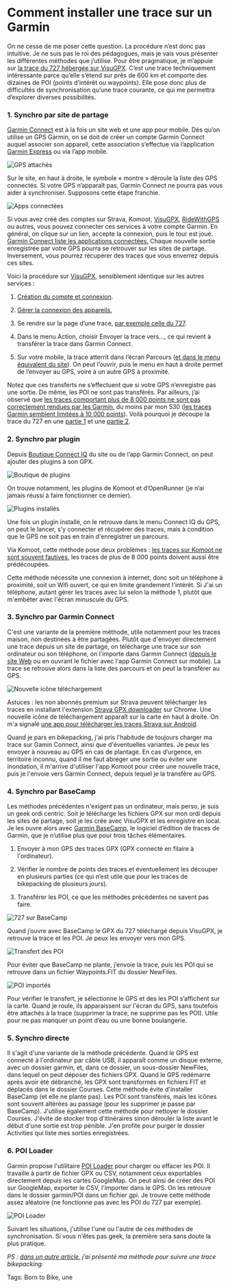 # Comment installer une trace sur un Garmin

On ne cesse de me poser cette question. La procédure n’est donc pas intuitive. Je ne suis pas le roi des pédagogues, mais je vais vous présenter les différentes méthodes que j’utilise. Pour être pragmatique, je m’appuie sur [la trace du 727 hébergée sur VisuGPX](https://www.visugpx.com/XvU1OlWJ6Z). C’est une trace techniquement intéressante parce qu’elle s’étend sur près de 600 km et comporte des dizaines de POI (points d’intérêt ou waypoints). Elle pose donc plus de difficultés de synchronisation qu’une trace courante, ce qui me permettra d’explorer diverses possibilités.

### 1. Synchro par site de partage

[Garmin Connect](https://connect.garmin.com/) est à la fois un site web et une app pour mobile. Dès qu’on utilise un GPS Garmin, on se doit de créer un compte Garmin Connect auquel associer son appareil, cette association s’effectue via l’application [Garmin Express](https://www.garmin.com/fr-FR/software/express/) ou via l’app mobile.

![GPS attachés](https://tcrouzet.com/images_tc/2023/02/gc01.png)

Sur le site, en haut à droite, le symbole « montre » déroule la liste des GPS connectés. Si votre GPS n’apparaît pas, Garmin Connect ne pourra pas vous aider à synchroniser. Supposons cette étape franchie.

![Apps connectées](https://tcrouzet.com/images_tc/2023/02/gc05.png)

Si vous avez créé des comptes sur Strava, Komoot, [VisuGPX](https://www.visugpx.com/), [RideWithGPS](https://ridewithgps.com/) ou autres, vous pouvez connecter ces services à votre compte Garmin. En général, on clique sur un lien, accepte la connexion, puis le tour est joué. [Garmin Connect liste les applications connectées.](https://connect.garmin.com/modern/settings/accountInformation) Chaque nouvelle sortie enregistrée par votre GPS pourra se retrouver sur les sites de partage. Inversement, vous pourrez récupérer des traces que vous enverrez depuis ces sites.

Voici la procédure sur [VisuGPX](https://www.visugpx.com/), sensiblement identique sur les autres services :

1. [Création du compte et connexion](https://www.visugpx.com).

2. [Gérer la connexion des appareils.](https://www.visugpx.com/membres/connexions.php)

3. Se rendre sur la page d’une trace, [par exemple celle du 727](https://www.visugpx.com/XvU1OlWJ6Z).

4. Dans le menu Action, choisir Envoyer la trace vers…, ce qui revient à transférer la trace dans Garmin Connect.

5. Sur votre mobile, la trace atterrit dans l’écran Parcours ([et dans le menu équivalent du site](https://connect.garmin.com/modern/courses)). On peut l’ouvrir, puis le menu en haut à droite permet de l’envoyer au GPS, voire à un autre GPS à proximité.

Notez que ces transferts ne s’effectuent que si votre GPS n’enregistre pas une sortie. De même, les POI ne sont pas transférés. Par ailleurs, j’ai observé que [les traces comportant plus de 8 000 points ne sont pas correctement rendues par les Garmin](https://tcrouzet.com/2021/10/03/quand-la-trace-perd-des-points-sur-les-gps-garmin/), du moins par mon 530 ([les traces Garmin semblent limitées à 10 000 points](https://support.garmin.com/en-US/?faq=M9VDdat3qW5q1Yl6qD7b89)). Voilà pourquoi je découpe la trace du 727 en une [partie 1](https://www.visugpx.com/L0EoIityZJ) et une [partie 2](https://www.visugpx.com/xLsQri0tKT).

### 2. Synchro par plugin

Depuis [Boutique Connect IQ](https://apps.garmin.com/fr-FR/devices/edge530/apps) du site ou de l’app Garmin Connect, on peut ajouter des plugins à son GPX.

![Boutique de plugins](https://tcrouzet.com/images_tc/2023/02/gc02.jpg)

On trouve notamment, les plugins de Komoot et d’OpenRunner (je n’ai jamais réussi à faire fonctionner ce dernier).

![Plugins installés](https://tcrouzet.com/images_tc/2023/02/gc03.png)

Une fois un plugin installé, on le retrouve dans le menu Connect IQ du GPS, on peut le lancer, s’y connecter et récupérer des traces, mais à condition que le GPS ne soit pas en train d'enregistrer un parcours.

Via Komoot, cette méthode pose deux problèmes : [les traces sur Komoot ne sont souvent fautives](https://tcrouzet.com/2021/05/27/gaffe-komoot-est-bugue/), les traces de plus de 8 000 points doivent aussi être prédécoupées.

Cette méthode nécessite une connexion à internet, donc soit un téléphone à proximité, soit un Wifi ouvert, ce qui en limite grandement l'intérêt. Si J'ai un téléphone, autant gérer les traces avec lui selon la méthode 1, plutôt que m'embêter avec l'écran minuscule du GPS.

### 3. Synchro par Garmin Connect

C'est une variante de la première méthode, utile notamment pour les traces maison, non destinées à être partagées. Plutôt que d'envoyer directement une trace depuis un site de partage, on télécharge une trace sur son ordinateur ou son téléphone, on l'importe dans Garmin Connect ([depuis le site Web](https://connect.garmin.com/modern/courses#import-course) ou en ouvrant le fichier avec l'app Garmin Connect sur mobile). La trace se retrouve alors dans la liste des parcours et on peut la transférer au GPS.

![Nouvelle icône téléchargement](https://tcrouzet.com/images_tc/2023/02/extstrava.jpg)

Astuces : les non abonnés premium sur Strava peuvent télécharger les traces en installant l'extension [Strava GPX downloader](https://chrome.google.com/webstore/detail/strava-gpx-downloader/pnglhfabfkchkadgnkfacoakincdpeeg) sur Chrome. Une nouvelle icône de téléchargement apparaît sur la carte en haut à droite. On m'a signalé [une app pour télécharger les traces Strava sur Android](https://play.google.com/store/apps/details?id=ee.glops.traxappst).

Quand je pars en bikepacking, j'ai pris l'habitude de toujours charger ma trace sur Gamin Connect, ainsi que d'éventuelles variantes. Je peux les envoyer à nouveau au GPS en cas de plantage. En cas d’urgence, en territoire inconnu, quand il me faut abréger une sortie ou éviter une inondation, il m'arrive d'utiliser l'app Komoot pour créer une nouvelle trace, puis je l'envoie vers Garmin Connect, depuis lequel je la transfère au GPS.

### 4. Synchro par BaseCamp

Les méthodes précédentes n'exigent pas un ordinateur, mais perso, je suis un geek ordi centric. Soit je télécharge les fichiers GPX sur mon ordi depuis les sites de partage, soit je les crée avec VisuGPX et les enregistre en local. Je les ouvre alors avec [Garmin BaseCamp](https://www.garmin.com/fr-FR/software/basecamp/), le logiciel d’édition de traces de Garmin, que je n’utilise plus que pour trois tâches élémentaires.

1. Envoyer à mon GPS des traces GPX (GPX connecté en filaire à l'ordinateur).

2. Vérifier le nombre de points des traces et éventuellement les découper en plusieurs parties (ce qui n’est utile que pour les traces de bikepacking de plusieurs jours).

3. Transférer les POI, ce que les méthodes précédentes ne savent pas faire.

![727 sur BaseCamp](https://tcrouzet.com/images_tc/2023/02/bc01.jpg)

Quand j’ouvre avec BaseCamp le GPX du 727 téléchargé depuis VisuGPX, je retrouve la trace et les POI. Je peux les envoyer vers mon GPS.

![Transfert des POI](https://tcrouzet.com/images_tc/2023/02/bc02.jpg)

Pour éviter que BaseCamp ne plante, j’envoie la trace, puis les POI qui se retrouve dans un fichier Waypoints.FIT du dossier NewFiles.

![POI importés](https://tcrouzet.com/images_tc/2023/02/bc03.jpg)

Pour vérifier le transfert, je sélectionne le GPS et des les POI s’affichent sur la carte. Quand je roule, ils apparaissent sur l'écran du GPS, sans toutefois être attachés à la trace (supprimer la trace, ne supprime pas les POI). Utile pour ne pas manquer un point d’eau ou une bonne boulangerie.

### 5. Synchro directe

Il s'agit d'une variante de la méthode précédente. Quand le GPS est connecté à l'ordinateur par câble USB, il apparaît comme un disque externe, avec un dossier garmin, et, dans ce dossier, un sous-dossier NewFiles, dans lequel on peut déposer des fichiers GPX. Quand le GPS redémarre après avoir été débranché, les GPX sont transformés en fichiers FIT et déplacés dans le dossier Courses. Cette méthode évite d'installer BaseCamp (et elle ne plante pas). Les POI sont transférés, mais les icônes sont souvent altérées au passage (pour les supprimer je passe par BaseCamp). J'utilise également cette méthode pour nettoyer le dossier Courses. J'évite de stocker trop d'itinéraires sinon dérouler la liste avant le début d'une sortie est trop pénible. J'en profite pour purger le dossier Activities qui liste mes sorties enregistrées.

### 6. POI Loader

Garmin propose l'utilitaire [POI Loader](https://www8.garmin.com/support/collection.jsp?product=999-99999-12) pour charger ou effacer les POI. Il travaille à partir de fichier GPX ou CSV, notamment ceux exportables directement depuis les cartes GoogleMap. On peut ainsi de créer des POI sur GoogleMap, exporter le CSV, l'importer dans le GPS. On les retrouve dans le dossier garmin/POI dans un fichier gpi. Je trouve cette méthode assez aléatoire (ne fonctionne pas avec les POI du 727 par exemple).

![POI Loader](https://tcrouzet.com/images_tc/2023/02/poiLoader.png)

Suivant les situations, j'utilise l'une ou l'autre de ces méthodes de synchronisation. Si vous n'êtes pas geek, la première sera sans doute la plus pratique.

*PS : [dans un autre article](https://tcrouzet.com/2021/03/24/comment-suivre-une-trace-gps-en-bikepacking/), j’ai présenté ma méthode pour suivre une trace bikepacking.*

Tags: Born to Bike, une